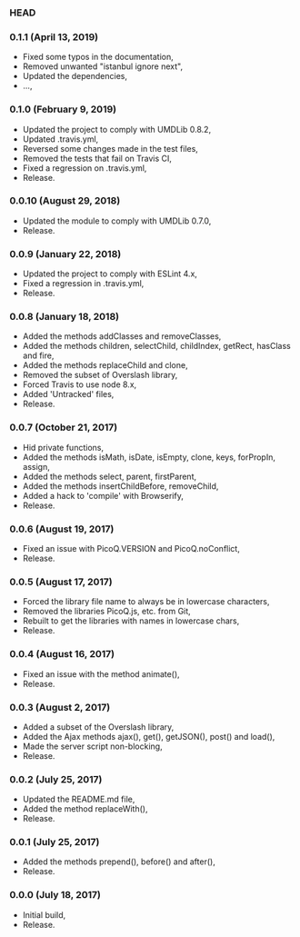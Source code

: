 ### HEAD

### 0.1.1 (April 13, 2019)

  * Fixed some typos in the documentation,
  * Removed unwanted "istanbul ignore next",
  * Updated the dependencies,
  * ...,


### 0.1.0 (February 9, 2019)

  * Updated the project to comply with UMDLib 0.8.2,
  * Updated .travis.yml,
  * Reversed some changes made in the test files,
  * Removed the tests that fail on Travis CI,
  * Fixed a regression on .travis.yml,
  * Release.


### 0.0.10 (August 29, 2018)

  * Updated the module to comply with UMDLib 0.7.0,
  * Release.


### 0.0.9 (January 22, 2018)

  * Updated the project to comply with ESLint 4.x,
  * Fixed a regression in .travis.yml,
  * Release.


### 0.0.8 (January 18, 2018)

  * Added the methods addClasses and removeClasses,
  * Added the methods children, selectChild, childIndex, getRect, hasClass and fire,
  * Added the methods replaceChild and clone,
  * Removed the subset of Overslash library,
  * Forced Travis to use node 8.x,
  * Added 'Untracked' files,
  * Release.


### 0.0.7 (October 21, 2017)

  * Hid private functions,
  * Added the methods isMath, isDate, isEmpty, clone, keys, forPropIn, assign,
  * Added the methods select, parent, firstParent,
  * Added the methods insertChildBefore, removeChild,
  * Added a hack to 'compile' with Browserify,
  * Release.


### 0.0.6 (August 19, 2017)

  * Fixed an issue with PicoQ.VERSION and PicoQ.noConflict,
  * Release.


### 0.0.5 (August 17, 2017)

  * Forced the library file name to always be in lowercase characters,
  * Removed the libraries PicoQ.js, etc. from Git,
  * Rebuilt to get the libraries with names in lowercase chars,
  * Release.


### 0.0.4 (August 16, 2017)

  * Fixed an issue with the method animate(),
  * Release.


### 0.0.3 (August 2, 2017)

  * Added a subset of the Overslash library,
  * Added the Ajax methods ajax(), get(), getJSON(), post() and load(),
  * Made the server script non-blocking,
  * Release.


### 0.0.2 (July 25, 2017)

  * Updated the README.md file,
  * Added the method replaceWith(),
  * Release.


### 0.0.1 (July 25, 2017)

  * Added the methods prepend(), before() and after(),
  * Release.


### 0.0.0 (July 18, 2017)

  * Initial build,
  * Release.
